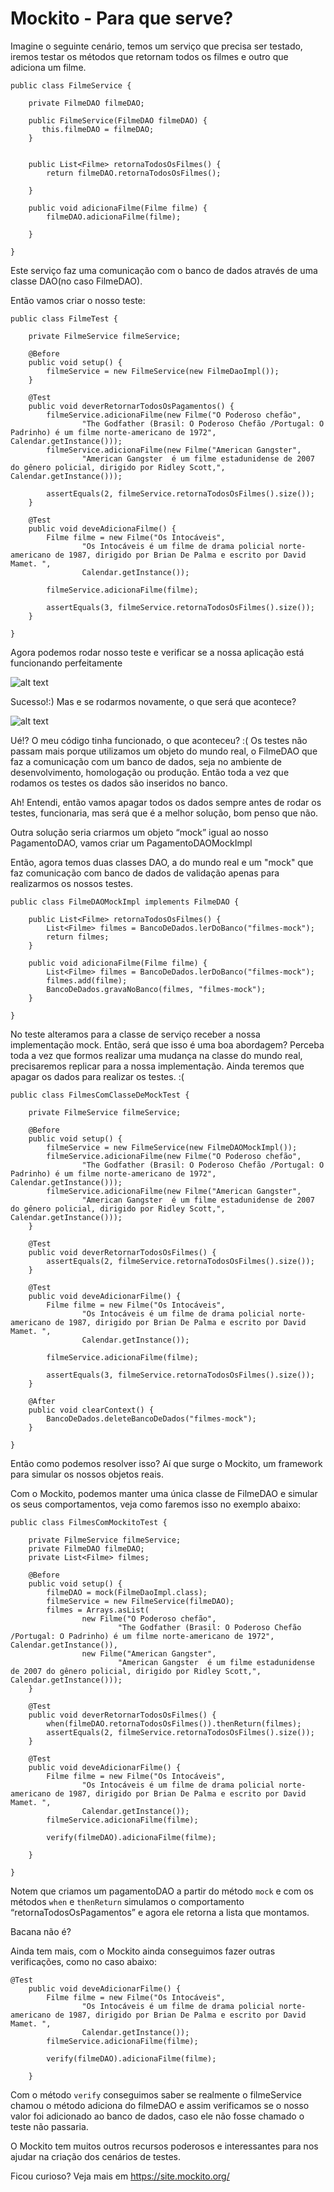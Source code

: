 # Mockito - Para que serve? 

Imagine o seguinte cenário, temos um serviço que precisa ser testado, iremos testar os métodos que retornam todos os filmes e outro que adiciona um filme.

```
public class FilmeService {
	
	private FilmeDAO filmeDAO;
	
	public FilmeService(FilmeDAO filmeDAO) {
	   this.filmeDAO = filmeDAO;
	}
	
	
	public List<Filme> retornaTodosOsFilmes() {
		return filmeDAO.retornaTodosOsFilmes();
		
	}
	
	public void adicionaFilme(Filme filme) {
		filmeDAO.adicionaFilme(filme);
		
	}
	
}
```

Este serviço faz uma comunicação com o banco de dados através de uma classe DAO(no caso FilmeDAO).

Então vamos criar o nosso teste:

```
public class FilmeTest {
	
	private FilmeService filmeService;

	@Before
	public void setup() {
		filmeService = new FilmeService(new FilmeDaoImpl());
	}

	@Test
	public void deverRetornarTodosOsPagamentos() {
		filmeService.adicionaFilme(new Filme("O Poderoso chefão",
				"The Godfather (Brasil: O Poderoso Chefão /Portugal: O Padrinho) é um filme norte-americano de 1972", Calendar.getInstance()));
		filmeService.adicionaFilme(new Filme("American Gangster",
				"American Gangster  é um filme estadunidense de 2007 do gênero policial, dirigido por Ridley Scott,", Calendar.getInstance()));

		assertEquals(2, filmeService.retornaTodosOsFilmes().size());
	}
	
	@Test
	public void deveAdicionaFilme() {
		Filme filme = new Filme("Os Intocáveis",
				"Os Intocáveis é um filme de drama policial norte-americano de 1987, dirigido por Brian De Palma e escrito por David Mamet. ",
				Calendar.getInstance());

		filmeService.adicionaFilme(filme);
		
		assertEquals(3, filmeService.retornaTodosOsFilmes().size());
	}
	
}
```

Agora podemos rodar nosso teste e verificar se a nossa aplicação está funcionando perfeitamente

![alt text](https://github.com/adesozasilva/mockito/blob/master/testes_ok.png)


Sucesso!:) Mas e se rodarmos novamente, o que será que acontece?

![alt text](https://github.com/adesozasilva/mockito/blob/master/testes_com_falha.png) 

Ué!? O meu código tinha funcionado, o que aconteceu? :( Os testes não passam mais porque utilizamos um objeto do mundo real, o FilmeDAO que faz a comunicação com um banco de dados, seja no ambiente de desenvolvimento, homologação ou produção. Então toda a vez que rodamos os testes os dados são inseridos no banco.

Ah! Entendi, então vamos apagar todos os dados sempre antes de rodar os testes, funcionaria, mas será que é a melhor solução, bom penso que não.


Outra solução seria criarmos um objeto “mock” igual ao nosso PagamentoDAO, vamos criar um PagamentoDAOMockImpl

Então, agora temos duas classes DAO, a do mundo real e um "mock" que faz comunicação com banco de dados de validação apenas para realizarmos os nossos testes.

```
public class FilmeDAOMockImpl implements FilmeDAO {

	public List<Filme> retornaTodosOsFilmes() {
		List<Filme> filmes = BancoDeDados.lerDoBanco("filmes-mock");
		return filmes;
	}

	public void adicionaFilme(Filme filme) {
		List<Filme> filmes = BancoDeDados.lerDoBanco("filmes-mock");
		filmes.add(filme);
		BancoDeDados.gravaNoBanco(filmes, "filmes-mock");		
	}

}
```

No teste alteramos para a classe de serviço receber a nossa implementação mock. Então, será que isso é uma boa abordagem? Perceba toda a vez que formos realizar uma mudança na classe do mundo real, precisaremos replicar para a nossa implementação. Ainda teremos que apagar os dados para realizar os testes. :(

```
public class FilmesComClasseDeMockTest {
	
	private FilmeService filmeService;

	@Before
	public void setup() {
		filmeService = new FilmeService(new FilmeDAOMockImpl());
		filmeService.adicionaFilme(new Filme("O Poderoso chefão",
				"The Godfather (Brasil: O Poderoso Chefão /Portugal: O Padrinho) é um filme norte-americano de 1972", Calendar.getInstance()));
		filmeService.adicionaFilme(new Filme("American Gangster",
				"American Gangster  é um filme estadunidense de 2007 do gênero policial, dirigido por Ridley Scott,", Calendar.getInstance()));
	}

	@Test
	public void deverRetornarTodosOsFilmes() {
		assertEquals(2, filmeService.retornaTodosOsFilmes().size());
	}
	
	@Test
	public void deveAdicionarFilme() {
		Filme filme = new Filme("Os Intocáveis",
				"Os Intocáveis é um filme de drama policial norte-americano de 1987, dirigido por Brian De Palma e escrito por David Mamet. ",
				Calendar.getInstance());

		filmeService.adicionaFilme(filme);

		assertEquals(3, filmeService.retornaTodosOsFilmes().size());
	}

	@After
	public void clearContext() {
		BancoDeDados.deleteBancoDeDados("filmes-mock");
	}

}
```

Então como podemos resolver isso? Aí que surge o Mockito, um framework para simular os nossos objetos reais.

Com o Mockito, podemos manter uma única classe de FilmeDAO e simular os seus comportamentos, veja como faremos isso no exemplo abaixo:

```
public class FilmesComMockitoTest {
	
	private FilmeService filmeService;
	private FilmeDAO filmeDAO;
	private List<Filme> filmes;

	@Before
	public void setup() {
		filmeDAO = mock(FilmeDaoImpl.class);
		filmeService = new FilmeService(filmeDAO);
		filmes = Arrays.asList(
				new Filme("O Poderoso chefão",
						"The Godfather (Brasil: O Poderoso Chefão /Portugal: O Padrinho) é um filme norte-americano de 1972", Calendar.getInstance()),
				new Filme("American Gangster",
						"American Gangster  é um filme estadunidense de 2007 do gênero policial, dirigido por Ridley Scott,", Calendar.getInstance()));
	}

	@Test
	public void deverRetornarTodosOsFilmes() {
		when(filmeDAO.retornaTodosOsFilmes()).thenReturn(filmes);
		assertEquals(2, filmeService.retornaTodosOsFilmes().size());
	}
	
	@Test
	public void deveAdicionarFilme() {
		Filme filme = new Filme("Os Intocáveis",
				"Os Intocáveis é um filme de drama policial norte-americano de 1987, dirigido por Brian De Palma e escrito por David Mamet. ",
				Calendar.getInstance());
		filmeService.adicionaFilme(filme);
		
		verify(filmeDAO).adicionaFilme(filme);
		
	}

}
```

Notem que criamos um pagamentoDAO a partir do método `mock` e com os métodos `when` e `thenReturn` simulamos o comportamento “retornaTodosOsPagamentos” e agora ele retorna a lista que montamos.

Bacana não é?

Ainda tem mais, com o Mockito ainda conseguimos fazer outras verificações, como no caso abaixo:

```
@Test
	public void deveAdicionarFilme() {
		Filme filme = new Filme("Os Intocáveis",
				"Os Intocáveis é um filme de drama policial norte-americano de 1987, dirigido por Brian De Palma e escrito por David Mamet. ",
				Calendar.getInstance());
		filmeService.adicionaFilme(filme);
		
		verify(filmeDAO).adicionaFilme(filme);
		
	}
```

Com o método `verify` conseguimos saber se realmente o filmeService chamou o método adiciona do filmeDAO e assim verificamos se o nosso valor foi adicionado ao banco de dados, caso ele não fosse chamado o teste não passaria.

O Mockito tem muitos outros recursos poderosos e interessantes para nos ajudar na criação dos cenários de testes.

Ficou curioso? Veja mais em https://site.mockito.org/
